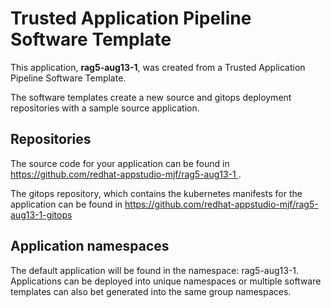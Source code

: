 # Trusted Application Pipeline Software Template

This application, **rag5-aug13-1**, was created from a Trusted Application Pipeline Software Template.

The software templates create a new source and gitops deployment repositories with a sample source application. 

## Repositories

The source code for your application can be found in [https://github.com/redhat-appstudio-mjf/rag5-aug13-1 ](https://github.com/redhat-appstudio-mjf/rag5-aug13-1 ).
 
The gitops repository, which contains the kubernetes manifests for the application can be found in 
[https://github.com/redhat-appstudio-mjf/rag5-aug13-1-gitops ](https://github.com/redhat-appstudio-mjf/rag5-aug13-1-gitops ) 

## Application namespaces 

The default application will be found in the namespace: rag5-aug13-1. Applications can be deployed into unique namespaces or multiple software templates can also bet generated into the same group namespaces.  